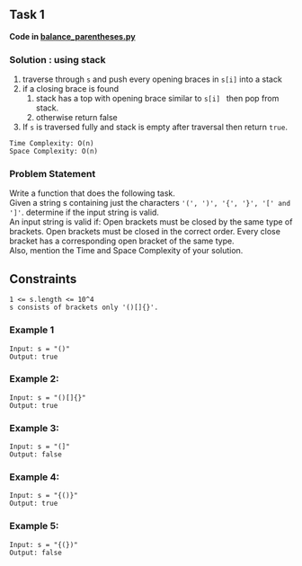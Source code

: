 ## Task 1
**Code in [balance_parentheses.py](balance_parentheses.py)**

### Solution : using stack
1. traverse through `s` and push every opening braces in `s[i]` into a stack
2. if a closing brace is found
   1.  stack has a top with opening brace similar to `s[i] ` then pop from stack.
   2. otherwise return false
3. If `s` is traversed fully and stack is empty after traversal then return `true`.

````
Time Complexity: O(n)
Space Complexity: O(n)
````

### Problem Statement
Write a function that does the following task.<br>
Given a string s containing just the characters `'(', ')', '{', '}', '[' and ']'`. determine if the input string is valid.
<br>
An input string is valid if:
Open brackets must be closed by the same type of brackets.
Open brackets must be closed in the correct order.
Every close bracket has a corresponding open bracket of the same type.
<br>
Also, mention the Time and Space Complexity of your solution.
## Constraints
```
1 <= s.length <= 10^4
s consists of brackets only '()[]{}'.
```
### Example 1
```
Input: s = "()"
Output: true
```

### Example 2:
```
Input: s = "()[]{}"
Output: true
```

### Example 3:
```
Input: s = "(]"
Output: false
```
### Example 4:
```
Input: s = "{()}"
Output: true
```
### Example 5:
```
Input: s = "{(})"
Output: false
```